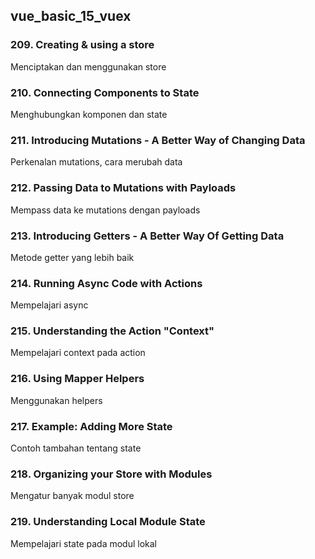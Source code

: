 ## vue_basic_15_vuex

### 209. Creating & using a store
Menciptakan dan menggunakan store

### 210. Connecting Components to State
Menghubungkan komponen dan state

### 211. Introducing Mutations - A Better Way of Changing Data
Perkenalan mutations, cara merubah data

### 212. Passing Data to Mutations with Payloads
Mempass data ke mutations dengan payloads

### 213. Introducing Getters - A Better Way Of Getting Data
Metode getter yang lebih baik

### 214. Running Async Code with Actions
Mempelajari async

### 215. Understanding the Action "Context"
Mempelajari context pada action

### 216. Using Mapper Helpers
Menggunakan helpers

### 217. Example: Adding More State
Contoh tambahan tentang state

### 218. Organizing your Store with Modules
Mengatur banyak modul store

### 219. Understanding Local Module State
Mempelajari state pada modul lokal